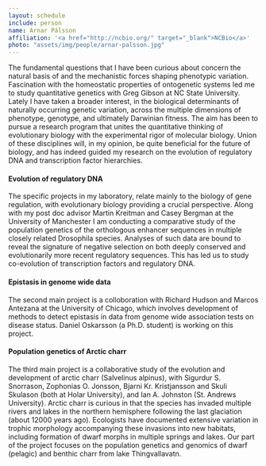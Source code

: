 ```yaml
---
layout: schedule
include: person
name: Arnar Pálsson
affiliation: '<a href="http://ncbio.org/" target="_blank">NCBio</a>'
photo: "assets/img/people/arnar-palsson.jpg"
---
```


The fundamental questions that I have been curious about concern the natural basis of and the mechanistic forces shaping phenotypic variation. Fascination with the homeostatic properties of ontogenetic systems led me to study quantitative genetics with Greg Gibson at NC State University. Lately I have taken a broader interest, in the biological determinants of naturally occurring genetic variation, across the multiple dimensions of phenotype, genotype, and ultimately Darwinian fitness. The aim has been to pursue a research program that unites the quantitative thinking of evolutionary biology with the experimental rigor of molecular biology. Union of these disciplines will, in my opinion, be quite beneficial for the future of biology, and has indeed guided my research on the evolution of regulatory DNA and transcription factor hierarchies.

#### Evolution of regulatory DNA
The specific projects in my laboratory, relate mainly to the biology of gene regulation, with evolutionary biology providing a crucial perspective. Along with my post doc advisor Martin Kreitman and Casey Bergman at the University of Manchester I am conducting a comparative study of the population genetics of the orthologous enhancer sequences in multiple closely related Drosophila species. Analyses of such data are bound to reveal the signature of negative selection on both deeply conserved and evolutionarily more recent regulatory sequences. This has led us to study co-evolution of transcription factors and regulatory DNA.

#### Epistasis in genome wide data
The second main project is a colloboration with Richard Hudson and Marcos Antezana at the University of Chicago, which involves development of methods to detect epistasis in data from genome wide association tests on disease status. Daniel Oskarsson (a Ph.D. student) is working on this project.

#### Population genetics of Arctic charr
The third main project is a collaborative study of the evolution and development of arctic charr (Salvelinus alpinus),  with Sigurdur S. Snorrason, Zophonias O. Jonsson, Bjarni Kr. Kristjansson and Skuli Skulason (both at Holar University), and Ian A. Johnston (St. Andrews University). Arctic charr is curious in that the species has invaded multiple rivers and lakes in the northern hemisphere following the last glaciation (about 12000 years ago). Ecologists have documented extensive variation in trophic morphology accompanying these invasions into new habitats, including formation of dwarf morphs in multiple springs and lakes. Our part of the project focuses on the population genetics and genomics of dwarf (pelagic) and benthic charr from lake Thingvallavatn.
